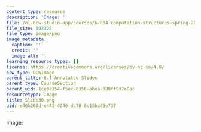 ```yaml
---
content_type: resource
description: 'Image: '
file: /ol-ocw-studio-app/courses/6-004-computation-structures-spring-2017/e46b265de4434246dc780c15ba83e737_Slide30.png
file_size: 192325
file_type: image/png
image_metadata:
  caption: ''
  credit: ''
  image-alt: ''
learning_resource_types: []
license: https://creativecommons.org/licenses/by-nc-sa/4.0/
ocw_type: OCWImage
parent_title: 6.1 Annotated Slides
parent_type: CourseSection
parent_uid: 1ce0a254-f5ec-8356-abea-088ff937a0ac
resourcetype: Image
title: Slide30.png
uid: e46b265d-e443-4246-dc78-0c15ba83e737
---
```

Image: 